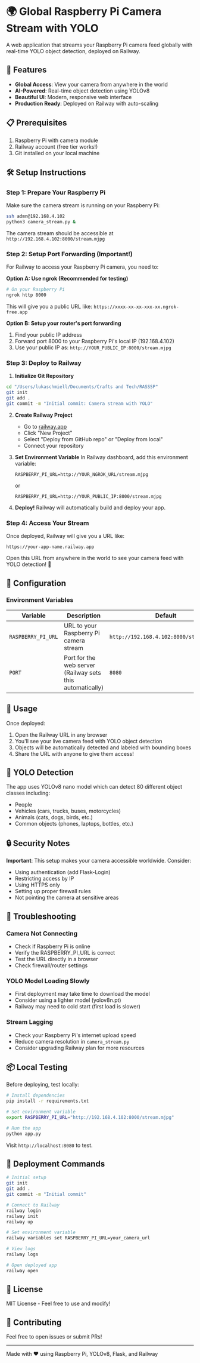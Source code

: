 # 🌍 Global Raspberry Pi Camera Stream with YOLO

A web application that streams your Raspberry Pi camera feed globally with real-time YOLO object detection, deployed on Railway.

## 🚀 Features

- **Global Access**: View your camera from anywhere in the world
- **AI-Powered**: Real-time object detection using YOLOv8
- **Beautiful UI**: Modern, responsive web interface
- **Production Ready**: Deployed on Railway with auto-scaling

## 📋 Prerequisites

1. Raspberry Pi with camera module
2. Railway account (free tier works!)
3. Git installed on your local machine

## 🛠️ Setup Instructions

### Step 1: Prepare Your Raspberry Pi

Make sure the camera stream is running on your Raspberry Pi:

```bash
ssh admn@192.168.4.102
python3 camera_stream.py &
```

The camera stream should be accessible at `http://192.168.4.102:8000/stream.mjpg`

### Step 2: Setup Port Forwarding (Important!)

For Railway to access your Raspberry Pi camera, you need to:

**Option A: Use ngrok (Recommended for testing)**
```bash
# On your Raspberry Pi
ngrok http 8000
```
This will give you a public URL like: `https://xxxx-xx-xx-xxx-xx.ngrok-free.app`

**Option B: Setup your router's port forwarding**
1. Find your public IP address
2. Forward port 8000 to your Raspberry Pi's local IP (192.168.4.102)
3. Use your public IP as: `http://YOUR_PUBLIC_IP:8000/stream.mjpg`

### Step 3: Deploy to Railway

1. **Initialize Git Repository**
```bash
cd "/Users/lukaschmiell/Documents/Crafts and Tech/RASSSP"
git init
git add .
git commit -m "Initial commit: Camera stream with YOLO"
```

2. **Create Railway Project**
   - Go to [railway.app](https://railway.app)
   - Click "New Project"
   - Select "Deploy from GitHub repo" or "Deploy from local"
   - Connect your repository

3. **Set Environment Variable**
   In Railway dashboard, add this environment variable:
   ```
   RASPBERRY_PI_URL=http://YOUR_NGROK_URL/stream.mjpg
   ```
   or
   ```
   RASPBERRY_PI_URL=http://YOUR_PUBLIC_IP:8000/stream.mjpg
   ```

4. **Deploy!**
   Railway will automatically build and deploy your app.

### Step 4: Access Your Stream

Once deployed, Railway will give you a URL like:
```
https://your-app-name.railway.app
```

Open this URL from anywhere in the world to see your camera feed with YOLO detection! 🎉

## 🔧 Configuration

### Environment Variables

| Variable | Description | Default |
|----------|-------------|---------|
| `RASPBERRY_PI_URL` | URL to your Raspberry Pi camera stream | `http://192.168.4.102:8000/stream.mjpg` |
| `PORT` | Port for the web server (Railway sets this automatically) | `8080` |

## 📱 Usage

Once deployed:
1. Open the Railway URL in any browser
2. You'll see your live camera feed with YOLO object detection
3. Objects will be automatically detected and labeled with bounding boxes
4. Share the URL with anyone to give them access!

## 🎯 YOLO Detection

The app uses YOLOv8 nano model which can detect 80 different object classes including:
- People
- Vehicles (cars, trucks, buses, motorcycles)
- Animals (cats, dogs, birds, etc.)
- Common objects (phones, laptops, bottles, etc.)

## 🔒 Security Notes

**Important**: This setup makes your camera accessible worldwide. Consider:
- Using authentication (add Flask-Login)
- Restricting access by IP
- Using HTTPS only
- Setting up proper firewall rules
- Not pointing the camera at sensitive areas

## 🐛 Troubleshooting

### Camera Not Connecting
- Check if Raspberry Pi is online
- Verify the RASPBERRY_PI_URL is correct
- Test the URL directly in a browser
- Check firewall/router settings

### YOLO Model Loading Slowly
- First deployment may take time to download the model
- Consider using a lighter model (yolov8n.pt)
- Railway may need to cold start (first load is slower)

### Stream Lagging
- Check your Raspberry Pi's internet upload speed
- Reduce camera resolution in `camera_stream.py`
- Consider upgrading Railway plan for more resources

## 📦 Local Testing

Before deploying, test locally:

```bash
# Install dependencies
pip install -r requirements.txt

# Set environment variable
export RASPBERRY_PI_URL="http://192.168.4.102:8000/stream.mjpg"

# Run the app
python app.py
```

Visit `http://localhost:8080` to test.

## 🚀 Deployment Commands

```bash
# Initial setup
git init
git add .
git commit -m "Initial commit"

# Connect to Railway
railway login
railway init
railway up

# Set environment variable
railway variables set RASPBERRY_PI_URL=your_camera_url

# View logs
railway logs

# Open deployed app
railway open
```

## 📝 License

MIT License - Feel free to use and modify!

## 🤝 Contributing

Feel free to open issues or submit PRs!

---

Made with ❤️ using Raspberry Pi, YOLOv8, Flask, and Railway

